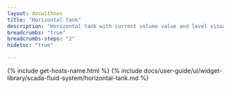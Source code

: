 ```yaml
---
layout: docwithnav
title: "Horizontal tank"
description: "Horizontal tank with current volume value and level visualizations."
breadcrumbs: "true"
breadcrumbs-steps: "2"
hidetoc: "true"

---
```

{% include get-hosts-name.html %}
{% include docs/user-guide/ui/widget-library/scada-fluid-system/horizontal-tank.md %}
